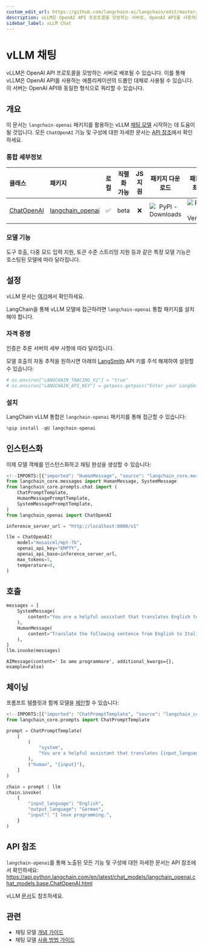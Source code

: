 ```yaml
---
custom_edit_url: https://github.com/langchain-ai/langchain/edit/master/docs/docs/integrations/chat/vllm.ipynb
description: vLLM은 OpenAI API 프로토콜을 모방하는 서버로, OpenAI API를 사용하는 애플리케이션의 대체로 사용될 수 있습니다.
sidebar_label: vLLM Chat
---
```


# vLLM 채팅

vLLM은 OpenAI API 프로토콜을 모방하는 서버로 배포될 수 있습니다. 이를 통해 vLLM은 OpenAI API를 사용하는 애플리케이션의 드롭인 대체로 사용될 수 있습니다. 이 서버는 OpenAI API와 동일한 형식으로 쿼리할 수 있습니다.

## 개요
이 문서는 `langchain-openai` 패키지를 활용하는 vLLM [채팅 모델](/docs/concepts/#chat-models) 시작하는 데 도움이 될 것입니다. 모든 `ChatOpenAI` 기능 및 구성에 대한 자세한 문서는 [API 참조](https://api.python.langchain.com/en/latest/chat_models/langchain_openai.chat_models.base.ChatOpenAI.html)에서 확인하세요.

### 통합 세부정보

| 클래스 | 패키지 | 로컬 | 직렬화 가능 | JS 지원 | 패키지 다운로드 | 패키지 최신 |
| :--- | :--- | :---: | :---: |  :---: | :---: | :---: |
| [ChatOpenAI](https://api.python.langchain.com/en/latest/chat_models/langchain_openai.chat_models.base.ChatOpenAI.html) | [langchain_openai](https://api.python.langchain.com/en/latest/langchain_openai.html) | ✅ | beta | ❌ | ![PyPI - Downloads](https://img.shields.io/pypi/dm/langchain_openai?style=flat-square&label=%20) | ![PyPI - Version](https://img.shields.io/pypi/v/langchain_openai?style=flat-square&label=%20) |

### 모델 기능
도구 호출, 다중 모드 입력 지원, 토큰 수준 스트리밍 지원 등과 같은 특정 모델 기능은 호스팅된 모델에 따라 달라집니다.

## 설정

vLLM 문서는 [여기](https://docs.vllm.ai/en/latest/)에서 확인하세요.

LangChain을 통해 vLLM 모델에 접근하려면 `langchain-openai` 통합 패키지를 설치해야 합니다.

### 자격 증명

인증은 추론 서버의 세부 사항에 따라 달라집니다.

모델 호출의 자동 추적을 원하시면 아래의 [LangSmith](https://docs.smith.langchain.com/) API 키를 주석 해제하여 설정할 수 있습니다:

```python
# os.environ["LANGCHAIN_TRACING_V2"] = "true"
# os.environ["LANGCHAIN_API_KEY"] = getpass.getpass("Enter your LangSmith API key: ")
```


### 설치

LangChain vLLM 통합은 `langchain-openai` 패키지를 통해 접근할 수 있습니다:

```python
%pip install -qU langchain-openai
```


## 인스턴스화

이제 모델 객체를 인스턴스화하고 채팅 완성을 생성할 수 있습니다:

```python
<!--IMPORTS:[{"imported": "HumanMessage", "source": "langchain_core.messages", "docs": "https://api.python.langchain.com/en/latest/messages/langchain_core.messages.human.HumanMessage.html", "title": "vLLM Chat"}, {"imported": "SystemMessage", "source": "langchain_core.messages", "docs": "https://api.python.langchain.com/en/latest/messages/langchain_core.messages.system.SystemMessage.html", "title": "vLLM Chat"}, {"imported": "ChatPromptTemplate", "source": "langchain_core.prompts.chat", "docs": "https://api.python.langchain.com/en/latest/prompts/langchain_core.prompts.chat.ChatPromptTemplate.html", "title": "vLLM Chat"}, {"imported": "HumanMessagePromptTemplate", "source": "langchain_core.prompts.chat", "docs": "https://api.python.langchain.com/en/latest/prompts/langchain_core.prompts.chat.HumanMessagePromptTemplate.html", "title": "vLLM Chat"}, {"imported": "SystemMessagePromptTemplate", "source": "langchain_core.prompts.chat", "docs": "https://api.python.langchain.com/en/latest/prompts/langchain_core.prompts.chat.SystemMessagePromptTemplate.html", "title": "vLLM Chat"}, {"imported": "ChatOpenAI", "source": "langchain_openai", "docs": "https://api.python.langchain.com/en/latest/chat_models/langchain_openai.chat_models.base.ChatOpenAI.html", "title": "vLLM Chat"}]-->
from langchain_core.messages import HumanMessage, SystemMessage
from langchain_core.prompts.chat import (
    ChatPromptTemplate,
    HumanMessagePromptTemplate,
    SystemMessagePromptTemplate,
)
from langchain_openai import ChatOpenAI
```


```python
inference_server_url = "http://localhost:8000/v1"

llm = ChatOpenAI(
    model="mosaicml/mpt-7b",
    openai_api_key="EMPTY",
    openai_api_base=inference_server_url,
    max_tokens=5,
    temperature=0,
)
```


## 호출

```python
messages = [
    SystemMessage(
        content="You are a helpful assistant that translates English to Italian."
    ),
    HumanMessage(
        content="Translate the following sentence from English to Italian: I love programming."
    ),
]
llm.invoke(messages)
```


```output
AIMessage(content=' Io amo programmare', additional_kwargs={}, example=False)
```


## 체이닝

프롬프트 템플릿과 함께 모델을 [체인](/docs/how_to/sequence/)할 수 있습니다:

```python
<!--IMPORTS:[{"imported": "ChatPromptTemplate", "source": "langchain_core.prompts", "docs": "https://api.python.langchain.com/en/latest/prompts/langchain_core.prompts.chat.ChatPromptTemplate.html", "title": "vLLM Chat"}]-->
from langchain_core.prompts import ChatPromptTemplate

prompt = ChatPromptTemplate(
    [
        (
            "system",
            "You are a helpful assistant that translates {input_language} to {output_language}.",
        ),
        ("human", "{input}"),
    ]
)

chain = prompt | llm
chain.invoke(
    {
        "input_language": "English",
        "output_language": "German",
        "input": "I love programming.",
    }
)
```


## API 참조

`langchain-openai`를 통해 노출된 모든 기능 및 구성에 대한 자세한 문서는 API 참조에서 확인하세요: https://api.python.langchain.com/en/latest/chat_models/langchain_openai.chat_models.base.ChatOpenAI.html

vLLM [문서](https://docs.vllm.ai/en/latest/)도 참조하세요.

## 관련

- 채팅 모델 [개념 가이드](/docs/concepts/#chat-models)
- 채팅 모델 [사용 방법 가이드](/docs/how_to/#chat-models)